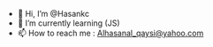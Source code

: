 - 👋 Hi, I’m @Hasankc
- 🌱 I’m currently learning (JS)
 - 📫 How to reach me : Alhasanal_qaysi@yahoo.com


<!---
Hasankc/Hasankc is a ✨ special ✨ repository because its `README.md` (this file) appears on your GitHub profile.
You can click the Preview link to take a look at your changes.
--->
